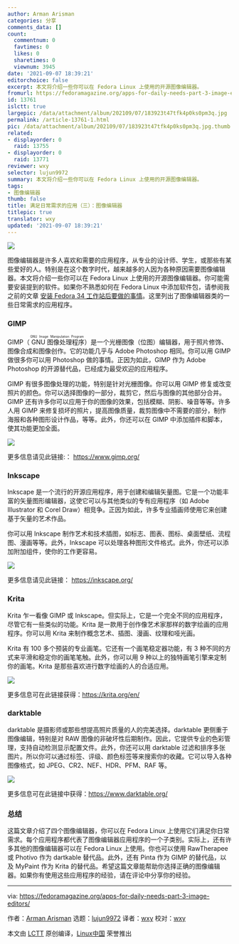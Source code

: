 ```yaml
---
author: Arman Arisman
categories: 分享
comments_data: []
count:
  commentnum: 0
  favtimes: 0
  likes: 0
  sharetimes: 0
  viewnum: 3945
date: '2021-09-07 18:39:21'
editorchoice: false
excerpt: 本文将介绍一些你可以在 Fedora Linux 上使用的开源图像编辑器。
fromurl: https://fedoramagazine.org/apps-for-daily-needs-part-3-image-editors/
id: 13761
islctt: true
largepic: /data/attachment/album/202109/07/183923t47tfk4p0ks0pm3q.jpg
permalink: /article-13761-1.html
pic: /data/attachment/album/202109/07/183923t47tfk4p0ks0pm3q.jpg.thumb.jpg
related:
- displayorder: 0
  raid: 13755
- displayorder: 0
  raid: 13771
reviewer: wxy
selector: lujun9972
summary: 本文将介绍一些你可以在 Fedora Linux 上使用的开源图像编辑器。
tags:
- 图像编辑器
thumb: false
title: 满足日常需求的应用（三）：图像编辑器
titlepic: true
translator: wxy
updated: '2021-09-07 18:39:21'
---
```


![](/data/attachment/album/202109/07/183923t47tfk4p0ks0pm3q.jpg)


图像编辑器是许多人喜欢和需要的应用程序，从专业的设计师、学生，或那些有某些爱好的人。特别是在这个数字时代，越来越多的人因为各种原因需要图像编辑器。本文将介绍一些你可以在 Fedora Linux 上使用的开源图像编辑器。你可能需要安装提到的软件。如果你不熟悉如何在 Fedora Linux 中添加软件包，请参阅我之前的文章 [安装 Fedora 34 工作站后要做的事情](https://fedoramagazine.org/things-to-do-after-installing-fedora-34-workstation/)。这里列出了图像编辑器类的一些日常需求的应用程序。


### GIMP


GIMP（<ruby> GNU 图像处理程序 <rt>  GNU Image Manipulation Program </rt></ruby>）是一个光栅图像（位图）编辑器，用于照片修饰、图像合成和图像创作。它的功能几乎与 Adobe Photoshop 相同。你可以用 GIMP 做很多你可以用 Photoshop 做的事情。正因为如此，GIMP 作为 Adobe Photoshop 的开源替代品，已经成为最受欢迎的应用程序。


GIMP 有很多图像处理的功能，特别是针对光栅图像。你可以用 GIMP 修复或改变照片的颜色。你可以选择图像的一部分，裁剪它，然后与图像的其他部分合并。GIMP 还有许多你可以应用于你的图像的效果，包括模糊、阴影、噪音等等。许多人用 GIMP 来修复损坏的照片，提高图像质量，裁剪图像中不需要的部分，制作海报和各种图形设计作品，等等。此外，你还可以在 GIMP 中添加插件和脚本，使其功能更加全面。


![](/data/attachment/album/202109/07/183924f2jkfyjekymz78ff.png)


更多信息请见此链接:： <https://www.gimp.org/>


### Inkscape


Inkscape 是一个流行的开源应用程序，用于创建和编辑矢量图。它是一个功能丰富的矢量图形编辑器，这使它可以与其他类似的专有应用程序（如 Adobe Illustrator 和 Corel Draw）相竞争。正因为如此，许多专业插画师使用它来创建基于矢量的艺术作品。


你可以用 Inkscape 制作艺术和技术插图，如标志、图表、图标、桌面壁纸、流程图、漫画等等。此外，Inkscape 可以处理各种图形文件格式。此外，你还可以添加附加组件，使你的工作更容易。


![](/data/attachment/album/202109/07/183925mqtfz17rro04t30w.png)


更多信息请见此链接： <https://inkscape.org/>


### Krita


Krita 乍一看像 GIMP 或 Inkscape。但实际上，它是一个完全不同的应用程序，尽管它有一些类似的功能。Krita 是一款用于创作像艺术家那样的数字绘画的应用程序。你可以用 Krita 来制作概念艺术、插图、漫画、纹理和哑光画。


Krita 有 100 多个预装的专业画笔。它还有一个画笔稳定器功能，有 3 种不同的方式来平滑和稳定你的画笔笔触。此外，你可以用 9 种以上的独特画笔引擎来定制你的画笔。Krita 是那些喜欢进行数字绘画的人的合适应用。


![](/data/attachment/album/202109/07/183926nxjzkl7z1nno0o79.png)


更多信息可在此链接获得：<https://krita.org/en/>


### darktable


darktable 是摄影师或那些想提高照片质量的人的完美选择。darktable 更侧重于图像编辑，特别是对 RAW 图像的非破坏性后期制作。因此，它提供专业的色彩管理，支持自动检测显示配置文件。此外，你还可以用 darktable 过滤和排序多张图片。所以你可以通过标签、评级、颜色标签等来搜索你的收藏。它可以导入各种图像格式，如 JPEG、CR2、NEF、HDR、PFM、RAF 等。


![](/data/attachment/album/202109/07/183927jw22701nb09zhkkw.png)


更多信息可在此链接中获得：<https://www.darktable.org/>


### 总结


这篇文章介绍了四个图像编辑器，你可以在 Fedora Linux 上使用它们满足你日常需求。每个应用程序都代表了图像编辑器应用程序的一个子类别。实际上，还有许多其他的图像编辑器可以在 Fedora Linux 上使用。你也可以使用 RawTherapee 或 Photivo 作为 dartkable 替代品。此外，还有 Pinta 作为 GIMP 的替代品，以及 MyPaint 作为 Krita 的替代品。希望这篇文章能帮助你选择正确的图像编辑器。如果你有使用这些应用程序的经验，请在评论中分享你的经验。




---


via: <https://fedoramagazine.org/apps-for-daily-needs-part-3-image-editors/>


作者：[Arman Arisman](https://fedoramagazine.org/author/armanwu/) 选题：[lujun9972](https://github.com/lujun9972) 译者：[wxy](https://github.com/wxy) 校对：[wxy](https://github.com/wxy)


本文由 [LCTT](https://github.com/LCTT/TranslateProject) 原创编译，[Linux中国](https://linux.cn/) 荣誉推出